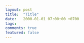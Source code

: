 ```yaml
---
layout: post
title:  "Title"
date:   2000-01-01 07:00:00 +0700
tags: 
comments: true
featured: false
---
```


